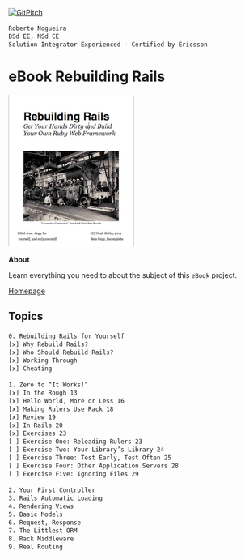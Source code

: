 [![GitPitch](https://gitpitch.com/assets/badge.svg)](https://gitpitch.com/enogrob/ebook-project/master)
```
Roberto Nogueira  
BSd EE, MSd CE
Solution Integrator Experienced - Certified by Ericsson
```
# eBook Rebuilding Rails

![ebook image](assets/ebook.png)

**About**

Learn everything you need to about the subject of this `eBook` project.

[Homepage](https://gumroad.com)

## Topics
```
0. Rebuilding Rails for Yourself
[x] Why Rebuild Rails?
[x] Who Should Rebuild Rails?
[x] Working Through
[x] Cheating

1. Zero to “It Works!”
[x] In the Rough 13 
[x] Hello World, More or Less 16 
[x] Making Rulers Use Rack 18 
[x] Review 19 
[x] In Rails 20 
[x] Exercises 23 
[ ] Exercise One: Reloading Rulers 23 
[ ] Exercise Two: Your Library’s Library 24 
[ ] Exercise Three: Test Early, Test Often 25 
[ ] Exercise Four: Other Application Servers 28 
[ ] Exercise Five: Ignoring Files 29

2. Your First Controller
3. Rails Automatic Loading
4. Rendering Views
5. Basic Models
6. Request, Response
7. The Littlest ORM
8. Rack Middleware
9. Real Routing
```
